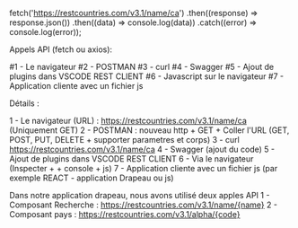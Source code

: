 fetch('https://restcountries.com/v3.1/name/ca')
            .then((response) => response.json())
            .then((data) => console.log(data))
            .catch((error) => console.log(error));
			

Appels API (fetch ou axios): 

#1 - Le navigateur 
#2 - POSTMAN
#3 - curl
#4 - Swagger
#5 - Ajout de plugins dans VSCODE REST CLIENT
#6 - Javascript sur le navigateur 
#7 - Application cliente avec un fichier js 


Détails : 

1 - Le navigateur (URL) : https://restcountries.com/v3.1/name/ca (Uniquement GET)
2 - POSTMAN : nouveau http + GET + Coller l'URL (GET, POST, PUT, DELETE + supporter parametres et corps)
3 - curl https://restcountries.com/v3.1/name/ca
4 - Swagger (ajout du code)
5 - Ajout de plugins dans VSCODE REST CLIENT
6 - Via le navigateur (Inspecter + + console + js) 
7 - Application cliente avec un fichier js  (par exemple REACT - application Drapeau ou js)



Dans notre application drapeau, nous avons utilisé deux apples API 
1 - Composant Recherche : https://restcountries.com/v3.1/name/{name}
2 - Composant pays : https://restcountries.com/v3.1/alpha/{code}
